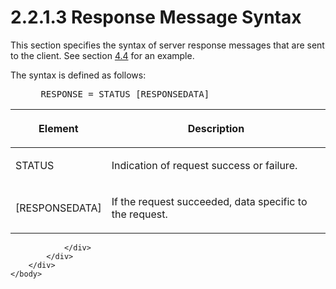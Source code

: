 <html dir="LTR" xmlns:mshelp="http://msdn.microsoft.com/mshelp" xmlns:ddue="http://ddue.schemas.microsoft.com/authoring/2003/5" xmlns:xlink="http://www.w3.org/1999/xlink" xmlns:tool="http://www.microsoft.com/tooltip">
    <head>
        <meta http-equiv="Content-Type" content="text/html; CHARSET=utf-8"></meta>
        <meta name="save" content="history"></meta>
        <title>2.2.1.3 Response Message Syntax</title>
        <xml>
            <mshelp:toctitle title="2.2.1.3 Response Message Syntax"></mshelp:toctitle>
            <mshelp:rltitle title="[MS-SSAS8]: Response Message Syntax"></mshelp:rltitle>
            <mshelp:keyword index="A" term="34c425c0-485f-476a-9dbe-3cf017858602"></mshelp:keyword>
            <mshelp:attr name="DCSext.ContentType" value="open specification"></mshelp:attr>
            <mshelp:attr name="AssetID" value="34c425c0-485f-476a-9dbe-3cf017858602"></mshelp:attr>
            <mshelp:attr name="TopicType" value="kbRef"></mshelp:attr>
            <mshelp:attr name="DCSext.Title" value="[MS-SSAS8]: Response Message Syntax" />
        </xml>
    </head>
    <body>
        <div id="header">
            <h1 class="heading">2.2.1.3 Response Message Syntax</h1>
        </div>
        <div id="mainSection">
            <div id="mainBody">
                <div id="allHistory" class="saveHistory"></div>
                <div id="sectionSection0" class="section" name="collapseableSection">
                    

<p>This section specifies the syntax of server response
messages that are sent to the client. See section <a href="41118600-f316-4b84-a32c-3d704626acb5.html">4.4</a> for an example.</p>

<p>The syntax is defined as follows:           </p>

<dl>
<dd>
<div><pre> RESPONSE = STATUS [RESPONSEDATA] 
</pre></div>
</dd></dl>

<table>
 <thead>
  <tr>
   <th>
   <p>Element</p>
   </th>
   <th>
   <p>Description</p>
   </th>
  </tr>
 </thead>
 <tr>
  <td>
  <p>STATUS</p>
  </td>
  <td>
  <p>Indication of request success or failure.</p>
  </td>
 </tr>
 <tr>
  <td>
  <p>[RESPONSEDATA]</p>
  </td>
  <td>
  <p>If the request succeeded, data specific to the
  request.</p>
  </td>
 </tr>
</table>

<p> </p>


                </div>
            </div>
        </div>
    </body>
</html>